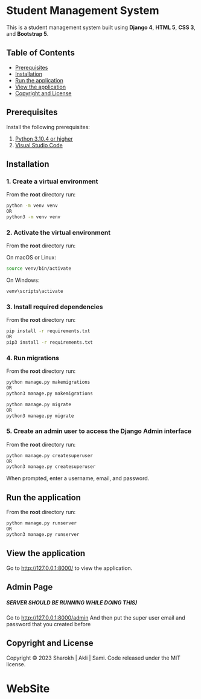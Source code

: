 # Student Management System

This is a student management system built using **Django 4**, **HTML 5**, **CSS 3**, and **Bootstrap 5**.

## Table of Contents 
- [Prerequisites](#prerequisites)
- [Installation](#installation)
- [Run the application](#run-the-application)
- [View the application](#view-the-application)
- [Copyright and License](#copyright-and-license)


## Prerequisites

Install the following prerequisites:

1. [Python 3.10.4 or higher](https://www.python.org/downloads/)
2. [Visual Studio Code](https://code.visualstudio.com/download)


## Installation

### 1. Create a virtual environment

From the **root** directory run:

```bash
python -m venv venv
OR
python3 -m venv venv
```

### 2. Activate the virtual environment

From the **root** directory run:

On macOS or Linux:

```bash
source venv/bin/activate
```

On Windows:

```bash
venv\scripts\activate
```

### 3. Install required dependencies

From the **root** directory run:

```bash
pip install -r requirements.txt
OR
pip3 install -r requirements.txt
```

### 4. Run migrations

From the **root** directory run:

```bash
python manage.py makemigrations
OR
python3 manage.py makemigrations
```

```bash
python manage.py migrate
OR
python3 manage.py migrate
```

### 5. Create an admin user to access the Django Admin interface

From the **root** directory run:

```bash
python manage.py createsuperuser
OR
python3 manage.py createsuperuser
```

When prompted, enter a username, email, and password.

## Run the application

From the **root** directory run:

```bash
python manage.py runserver
OR
python3 manage.py runserver
```

## View the application

Go to http://127.0.0.1:8000/ to view the application.

## Admin Page
##### SERVER SHOULD BE RUNNING WHILE DOING THIS)
Go to http://127.0.0.1:8000/admin
And then put the super user email and password that you created before

## Copyright and License

Copyright © 2023 Sharokh | Akli | Sami. Code released under the MIT license.
# WebSite

